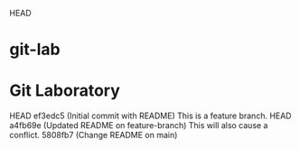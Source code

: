 HEAD
# git-lab

# Git Laboratory
HEAD
 ef3edc5 (Initial commit with README)
This is a feature branch.
HEAD
a4fb69e (Updated README on feature-branch)
This will also cause a conflict.
5808fb7 (Change README on main)
